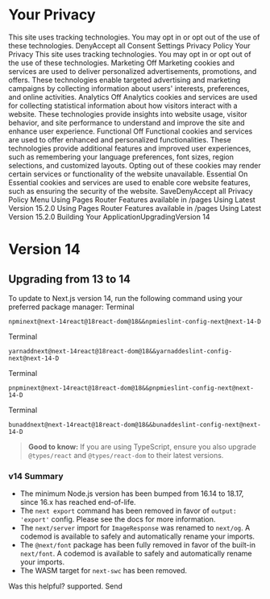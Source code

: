 # Your Privacy
This site uses tracking technologies. You may opt in or opt out of the use of these technologies.
DenyAccept all
Consent Settings
Privacy Policy
Your Privacy
This site uses tracking technologies. You may opt in or opt out of the use of these technologies.
Marketing
Off
Marketing cookies and services are used to deliver personalized advertisements, promotions, and offers. These technologies enable targeted advertising and marketing campaigns by collecting information about users' interests, preferences, and online activities. 
Analytics
Off
Analytics cookies and services are used for collecting statistical information about how visitors interact with a website. These technologies provide insights into website usage, visitor behavior, and site performance to understand and improve the site and enhance user experience.
Functional
Off
Functional cookies and services are used to offer enhanced and personalized functionalities. These technologies provide additional features and improved user experiences, such as remembering your language preferences, font sizes, region selections, and customized layouts. Opting out of these cookies may render certain services or functionality of the website unavailable.
Essential
On
Essential cookies and services are used to enable core website features, such as ensuring the security of the website. 
SaveDenyAccept all
Privacy Policy
Menu
Using Pages Router
Features available in /pages
Using Latest Version
15.2.0
Using Pages Router
Features available in /pages
Using Latest Version
15.2.0
Building Your ApplicationUpgradingVersion 14
# Version 14
## Upgrading from 13 to 14
To update to Next.js version 14, run the following command using your preferred package manager:
Terminal
```
npminext@next-14react@18react-dom@18&&npmieslint-config-next@next-14-D
```

Terminal
```
yarnaddnext@next-14react@18react-dom@18&&yarnaddeslint-config-next@next-14-D
```

Terminal
```
pnpminext@next-14react@18react-dom@18&&pnpmieslint-config-next@next-14-D
```

Terminal
```
bunaddnext@next-14react@18react-dom@18&&bunaddeslint-config-next@next-14-D
```

> **Good to know:** If you are using TypeScript, ensure you also upgrade `@types/react` and `@types/react-dom` to their latest versions.
### v14 Summary
  * The minimum Node.js version has been bumped from 16.14 to 18.17, since 16.x has reached end-of-life.
  * The `next export` command has been removed in favor of `output: 'export'` config. Please see the docs for more information.
  * The `next/server` import for `ImageResponse` was renamed to `next/og`. A codemod is available to safely and automatically rename your imports.
  * The `@next/font` package has been fully removed in favor of the built-in `next/font`. A codemod is available to safely and automatically rename your imports.
  * The WASM target for `next-swc` has been removed.


Was this helpful?
supported.
Send
